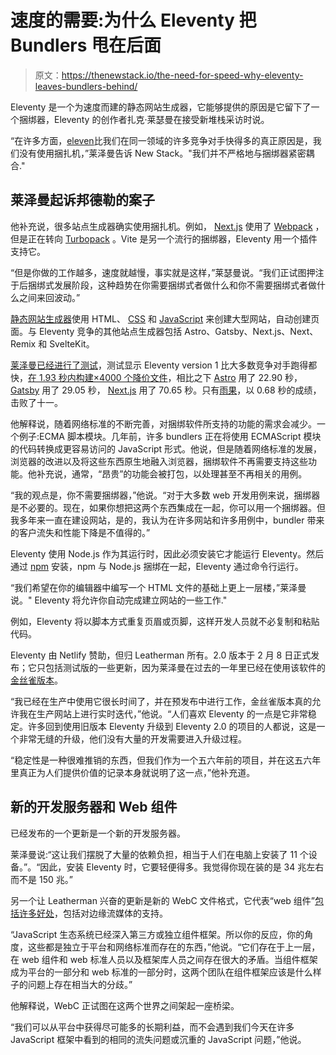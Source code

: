 # 速度的需要:为什么 Eleventy 把 Bundlers 甩在后面

> 原文：<https://thenewstack.io/the-need-for-speed-why-eleventy-leaves-bundlers-behind/>

Eleventy 是一个为速度而建的静态网站生成器，它能够提供的原因是它留下了一个捆绑器，Eleventy 的创作者扎克·莱瑟曼在接受新堆栈采访时说。

“在许多方面，[eleven](https://github.com/11ty/eleventy)比我们在同一领域的许多竞争对手快得多的真正原因是，我们没有使用捆扎机，”莱泽曼告诉 New Stack。"我们并不严格地与捆绑器紧密耦合."

## 莱泽曼起诉邦德勒的案子

他补充说，很多站点生成器确实使用捆扎机。例如， [Next.js](https://thenewstack.io/what-developers-told-us-about-vercels-next-js-update/) 使用了 [Webpack](https://webpack.js.org/) ，但是正在转向 [Turbopack](https://turbo.build/pack) 。Vite 是另一个流行的捆绑器，Eleventy 用一个插件支持它。

“但是你做的工作越多，速度就越慢，事实就是这样，”莱瑟曼说。“我们正试图押注于后捆绑式发展阶段，这种趋势在你需要捆绑式者做什么和你不需要捆绑式者做什么之间来回波动。”

[静态网站生成器](https://thenewstack.io/get-back-basics-static-website-generators/)使用 HTML、 [CSS](https://thenewstack.io/a-hotter-pink-css-devs-get-an-explosion-of-new-colors/) 和 [JavaScript](https://thenewstack.io/jamstack-panel-multiple-javascript-frameworks-are-a-good-thing/) 来创建大型网站，自动创建页面。与 Eleventy 竞争的其他站点生成器包括 Astro、Gatsby、Next.js、Next、Remix 和 SvelteKit。

[莱泽曼已经进行了测试](https://www.zachleat.com/web/build-benchmark/#benchmark-results)，测试显示 Eleventy version 1 比大多数竞争对手跑得都快，[在 1.93 秒内构建×4000 个降价文件](https://www.11ty.dev/docs/performance/)，相比之下 [Astro](https://thenewstack.io/astro-revs-up-static-sites-with-partial-hydration/) 用了 22.90 秒， [Gatsby](https://thenewstack.io/netlify-acquires-gatsby-its-struggling-jamstack-competitor/) 用了 29.05 秒， [Next.js](https://thenewstack.io/next-js-13-debuts-a-faster-rust-based-bundler/) 用了 70.65 秒。只有[雨果](https://thenewstack.io/tutorial-use-hugo-to-generate-a-static-website/)，以 0.68 秒的成绩，击败了十一。

他解释说，随着网络标准的不断完善，对捆绑软件所支持的功能的需求会减少。一个例子:ECMA 脚本模块。几年前，许多 bundlers 正在将使用 ECMAScript 模块的代码转换成更容易访问的 JavaScript 形式。他说，但是随着网络标准的发展，浏览器的改进以及将这些东西原生地融入浏览器，捆绑软件不再需要支持这些功能。他补充说，通常，“昂贵”的功能会被打包，以处理甚至不再相关的用例。

“我的观点是，你不需要捆绑器，”他说。“对于大多数 web 开发用例来说，捆绑器是不必要的。现在，如果你想把这两个东西集成在一起，你可以用一个捆绑器。但我多年来一直在建设网站，是的，我认为在许多网站和许多用例中，bundler 带来的客户流失和性能下降是不值得的。”

Eleventy 使用 Node.js 作为其运行时，因此必须安装它才能运行 Eleventy。然后通过 [npm](https://thenewstack.io/is-npm-a-hotbed-of-malware/) 安装，npm 与 Node.js 捆绑在一起，Eleventy 通过命令行运行。

“我们希望在你的编辑器中编写一个 HTML 文件的基础上更上一层楼，”莱泽曼说。" Eleventy 将允许你自动完成建立网站的一些工作."

例如，Eleventy 将以脚本方式重复页眉或页脚，这样开发人员就不必复制和粘贴代码。

Eleventy 由 Netlify 赞助，但归 Leatherman 所有。2.0 版本于 2 月 8 日正式发布；它只包括测试版的一些更新，因为莱泽曼在过去的一年里已经在使用该软件的[金丝雀版本](https://thenewstack.io/primer-blue-green-deployments-and-canary-releases/)。

“我已经在生产中使用它很长时间了，并在预发布中进行工作，金丝雀版本真的允许我在生产网站上进行实时迭代，”他说。“人们喜欢 Eleventy 的一点是它非常稳定。许多回到使用旧版本 Eleventy 升级到 Eleventy 2.0 的项目的人都说，这是一个非常无缝的升级，他们没有大量的开发需要进入升级过程。

“稳定性是一种很难推销的东西，但我们作为一个五六年前的项目，并在这五六年里真正为人们提供价值的记录本身就说明了这一点，”他补充道。

## 新的开发服务器和 Web 组件

已经发布的一个更新是一个新的开发服务器。

莱泽曼说:“这让我们摆脱了大量的依赖负担，相当于人们在电脑上安装了 11 个设备。”。“因此，安装 Eleventy 时，它要轻便得多。我觉得你现在装的是 34 兆左右而不是 150 兆。”

另一个让 Leatherman 兴奋的更新是新的 WebC 文件格式，它代表“web 组件”[包括许多好处](https://www.11ty.dev/docs/languages/webc/#why-use-webc)，包括对边缘流媒体的支持。

“JavaScript 生态系统已经深入第三方或独立组件框架。所以你的反应，你的角度，这些都是独立于平台和网络标准而存在的东西，”他说。“它们存在于上一层，在 web 组件和 web 标准人员以及框架库人员之间存在很大的矛盾。当组件框架成为平台的一部分和 web 标准的一部分时，这两个团队在组件框架应该是什么样子的问题上存在相当大的分歧。”

他解释说，WebC 正试图在这两个世界之间架起一座桥梁。

“我们可以从平台中获得尽可能多的长期利益，而不会遇到我们今天在许多 JavaScript 框架中看到的相同的流失问题或沉重的 JavaScript 问题，”他说。

<svg xmlns:xlink="http://www.w3.org/1999/xlink" viewBox="0 0 68 31" version="1.1"><title>Group</title> <desc>Created with Sketch.</desc></svg>